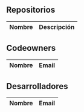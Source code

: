 ## Repositorios
| Nombre | Descripción |
|-|-|
## Codeowners
| Nombre | Email |
|-|-|
## Desarrolladores
| Nombre | Email |
|-|-|
